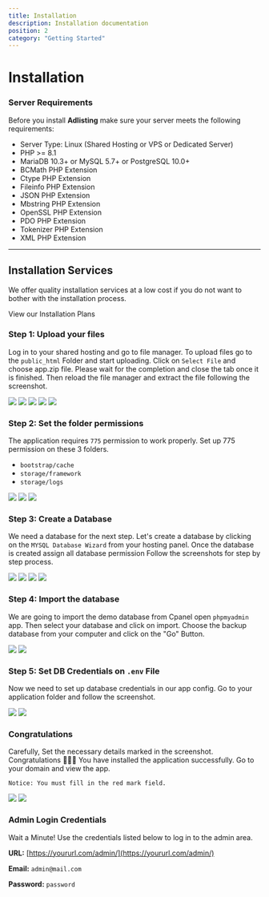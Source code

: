 ```yaml
---
title: Installation
description: Installation documentation
position: 2
category: "Getting Started"
---
```


# Installation

### Server Requirements

Before you install **Adlisting** make sure your server meets the following requirements:

- Server Type: Linux (Shared Hosting or VPS or Dedicated Server)
- PHP >= 8.1
- MariaDB 10.3+ or MySQL 5.7+ or PostgreSQL 10.0+
- BCMath PHP Extension
- Ctype PHP Extension
- Fileinfo PHP Extension
- JSON PHP Extension
- Mbstring PHP Extension
- OpenSSL PHP Extension
- PDO PHP Extension
- Tokenizer PHP Extension
- XML PHP Extension
---

<hightlight-block>
<template>
  <h3 class="!text-white"> Hosting Recommendation </h3>

  We recommend you set up this application on a cloud server. A cloud server is great for SPA, in terms of speed, security, and scalability.

  We recommend 
  <a href="http://go.templatecookie.com/cloudways" target="_blank">Cloudways</a>, <a href="http://go.templatecookie.com/vultr" target="_blank">Vultr</a>, <a href="http://go.templatecookie.com/digitalocean" target="_blank">Digitalocean</a>, and <a href="http://go.templatecookie.com/namecheap" target="_blank"> Namecheap </a>
</template>
</hightlight-block>

<div class="bg-gray-200 rounded-xl px-4 py-6">
  <section id="installation-services">
      <h2>Installation Services</h2>
      <p>We offer quality installation services at a low cost if you do not want to bother with the installation process.</p>
      <nuxt-link class="outline-btn" to="/installation-plans">View our Installation Plans</nuxt-link>
  </section>
</div>

### Step 1: Upload your files

Log in to your shared hosting and go to file manager. To upload files go to the `public_html` Folder and start uploading. Click on `Select File` and choose app.zip file. Please wait for the completion and close the tab once it is finished. Then reload the file manager and extract the file following the screenshot.


![](/docs/adlisting/install/s2.png)
![](/docs/adlisting/install/s3.png)
![](/docs/adlisting/install/s4.png)
![](/docs/adlisting/install/s5.png) 
![](/docs/adlisting/install/s5_2.png)

### Step 2: Set the folder permissions

The application requires `775` permission to work properly. Set up 775 permission on these 3 folders. 

- `bootstrap/cache`
- `storage/framework`
- `storage/logs`

![](/docs/adlisting/install/s7.png)
![](/docs/adlisting/install/s8.png)
![](/docs/adlisting/install/s9.png)


### Step 3: Create a Database

We need a database for the next step. Let's create a database by clicking on the `MYSQL Database Wizard` from your hosting panel. Once the database is created assign all database permission 
Follow the screenshots for step by step process. 

![](/docs/adlisting/install/s11.png)
![](/docs/adlisting/install/s12.png)
![](/docs/adlisting/install/s13.png)
![](/docs/adlisting/install/s14.png)

### Step 4: Import the database

We are going to import the demo database from Cpanel open `phpmyadmin` app. Then select your database and click on import. Choose the backup database from your computer and click on the "Go" Button.

![](/docs/adlisting/install/s18.png)
![](/docs/adlisting/install/s19.png)

### Step 5: Set DB Credentials on `.env` File

Now we need to set up database credentials in our app config. Go to your application folder and follow the screenshot.

![](/docs/adlisting/install/s15.png) 
![](/docs/adlisting/install/s16.png)

### Congratulations

Carefully, Set the necessary details marked in the screenshot. Congratulations 🎉🎉🎉 You have installed the application successfully. Go to your domain and view the app.

`Notice: You must fill in the red mark field.`

![](/docs/adlisting/install/s17.png) 
![](/docs/adlisting/install/s20.png)

### Admin Login Credentials

Wait a Minute! Use the credentials listed below to log in to the admin area.

**URL:** [https://yoururl.com/admin/](https://yoururl.com/admin/)

**Email:** `admin@mail.com`

**Password:** `password`
